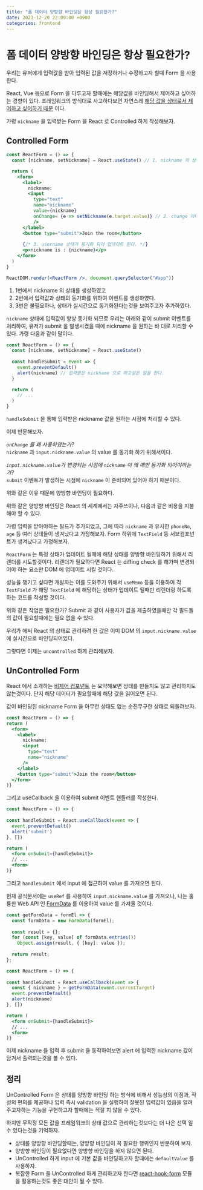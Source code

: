 ```yaml
---
title: "폼 데이터 양방향 바인딩은 항상 필요한가?"
date: 2021-12-20 22:00:00 +0900
categories: frontend
---
```


# 폼 데이터 양방향 바인딩은 항상 필요한가?
 
우리는 유저에게 입력값을 받아 입력된 값을 저장하거나 수정하고자 할때 Form 을 사용한다.

React, Vue 등으로 Form 을 다루고자 할때에는 해당값을 바인딩해서 제어하고 싶어하는 경향이 있다.
프레임워크의 방식대로 사고하다보면 자연스레 [해당 값을 상태로서 제어하고 싶어하기 때문](https://ko.reactjs.org/docs/forms.html#controlled-components) 이다.

가령 `nickname` 을 입력받는 Form 을  React 로 Controlled 하게 작성해보자.

## Controlled Form

```jsx
const ReactForm = () => {
  const [nickname, setNickname] = React.useState() // 1. nickname 의 상태

  return (
    <form>
      <label>
        nickname:
        <input 
          type="text" 
          name="nickname"
          value={nickname}
          onChange= {e => setNickname(e.target.value)} // 2. change 마다 username 동기화
          />
      </label>
      <button type="submit">Join the room</button>
      
      {/* 3. username 상태가 동기화 되어 업데이트 된다. */}
      <p>nickname is : {nickname}</p>
    </form>
  )
}

ReactDOM.render(<ReactForm />, document.querySelector("#app"))
```

1. 1번에서 nickname 의 상태를 생성하였고
2. 2번에서 입력값과 상태의 동기화를 위하여 이벤트를 생성하였다.
3. 3번은 불필요하나, 상태가 실시간으로 동기화된다는것을 보여주고자 추가하였다.

`nickname` 상태에 입력값이 항상 동기화 되므로 우리는 아래와 같이 submit 이벤트를 처리하여,
유저가 submit 을 발생시켰을 때에 nickname 을 원하는 바 대로 처리할 수 있다.
가령 다음과 같이 말이다.

``` jsx
const ReactForm = () => {
  const [nickname, setNickname] = React.useState()
  
  const handleSubmit = event => {
  	event.preventDefault()
  	alert(nickname) // 입력받은 nickname 으로 하고싶은 일을 한다.
  }

  return (
    // ...
  )
}
```

`handleSubmit` 을 통해 입력받은 nickname 값을 원하는 시점에 처리할 수 있다.

이제 반문해보자.

*`onChange` 를 왜 사용하였는가?*\
`nickname` 과 `input.nickname.value` 의 value 를 동기화 하기 위해서이다.

*`input.nickname.value`가 변경되는 시점에 `nickname` 이 왜 매번 동기화 되어야하는가?*\
`submit` 이벤트가 발생하는 시점에 `nickname` 이 준비되어 있어야 하기 때문이다.

위와 같은 이유 때문에 양방향 바인딩이 필요하다. 

위와 같은 양방향 바인딩은 React 의 세계에서는 자주쓰이나, 다음과 같은 비용을 지불해야 할 수 있다.

가령 입력을 받아야하는 필드가 추가되었고, 그에 따라 `nickname` 과 유사한 `phoneNo`, `age` 등 여러 상태들이 생겨났다고 가정해보자.
Form 하위에 `TextField` 등 서브컴포넌트가 생겨났다고 가정해보자.

`ReactForm` 는 특정 상태가 업데이트 될때에 해당 상태를 양방향 바인딩하기 위해서 리렌더를 시도할것이다.
리렌더가 필요하다면 React 는 diffing check 를 해가며 변경되어야 하는 요소만 DOM 에 업데이트 시킬 것이다.

성능을 챙기고 싶다면 개발자는 이를 도와주기 위해서 `useMemo` 등을 이용하여 각 `TextField` 가 
해당 `TextField` 에 해당하는 상태가 업데이트 될때만 리렌더링 하도록 하는 코드를 작성할 것이다.

위와 같은 작업은 필요한가? Submit 과 같이 사용자가 값을 제출하였을때만 각 필드들의 값이 필요할때에는 필요 없을 수 있다.

우리가 애써 React 의 상태로 관리하려 한 값은 이미 DOM 의  `input.nickname.value` 에 실시간으로 바인딩되어있다.

그렇다면 이제는 `uncontrolled` 하게 관리해보자.

## UnControlled Form

React 에서 소개하는 [비제어 컴포넌트](https://ko.reactjs.org/docs/uncontrolled-components.html) 는 요약해보면 상태를 만들지도 않고 관리하지도 않는것이다.
단지 해당 데이터가 필요할때에 해당 값을 읽어오면 된다. 

값이 바인딩된 nickname Form 을 아무런 상태도 없는 순진무구한 상태로 되돌려보자.

```jsx
const ReactForm = () => {
return (
  <form>
    <label>
      nickname:
      <input
        type="text"
        name="nickname"
      />
    </label>
    <button type="submit">Join the room</button>
  </form>
)}
```

그리고 useCallback 을 이용하여 submit 이벤트 핸들러를 작성한다.

```jsx
const ReactForm = () => {
  
const handleSubmit = React.useCallback(event => {
  event.preventDefault()
  alert('submit')
}, [])

return (
  <form onSubmit={handleSubmit}>
  // ...
  <form>
)}
```

그리고 `handleSubmit` 에서 input 에 접근하여 value 를 가져오면 된다.

현재 공식문서에는 `useRef` 를 사용하여 `input.nickname.value` 를 가져오나,
나는 훌륭한 Web API 인 [FormData](https://developer.mozilla.org/ko/docs/Web/API/FormData) 를 이용하여 value 를 가져올 것이다.

```jsx
const getFormData = formEl => {
  const formData = new FormData(formEl);
  
  const result = {};
  for (const [key, value] of formData.entries()) 
    Object.assign(result, { [key]: value });
  
  return result;
};

const ReactForm = () => {
  
const handleSubmit = React.useCallback(event => {
  const { nickname } = getFormData(event.currentTarget)
  event.preventDefault()
  alert(nickname)
}, [])

return (
  <form onSubmit={handleSubmit}>
  // ...
  <form>
)}
```

이제 nickname 을 입력 후 submit 을 동작하여보면 alert 에 입력한 nickname 값이 담겨서 출력되는것을 볼 수 있다.

## 정리

UnControlled Form 은 상태를 양방향 바인딩 하는 방식에 비해서 성능상의 이점과, 작성의 편의를 제공하나
입력 즉시 validation 을 실행하여 잘못된 입력값이 있음을 알려주고자하는 기능을 구현하고자 할때에는 적절 치 않을 수 있다.

하지만 무작정 모든 값을 프레임워크의 상태 값으로 관리하는것보다는 더 나은 선택 일 수 있다는것을 기억하자.

* 상태를 양방향 바인딩할때는, 양방향 바인딩이 꼭 필요한 행위인지 반문하여 보자.
* 양방향 바인딩이 필요없다면 양방향 바인딩을 하지 않으면 된다.
* UnControlled 하게 input 에 기본 값을 바인딩하고자 할때에는 `defaultValue` 를 사용하자.
* 복잡한 Form 을 UnControlled 하게 관리하고자 한다면 [react-hook-form](https://react-hook-form.com/) 모듈을 활용하는것도 좋은 대안이 될 수 있다. 
